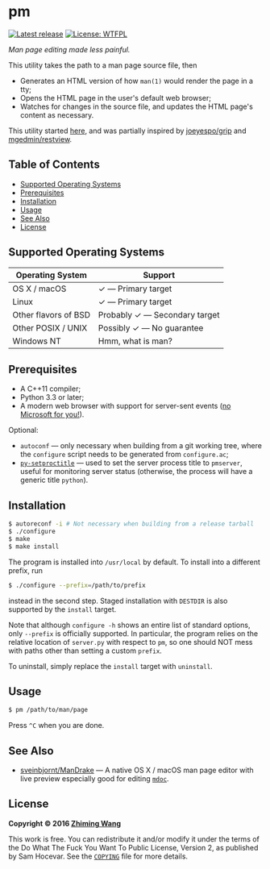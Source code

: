 # pm

[![Latest release](https://img.shields.io/github/release/zmwangx/pm.svg)](https://github.com/zmwangx/pm/releases/latest)
[![License: WTFPL](https://img.shields.io/badge/license-WTFPL-blue.svg)](COPYING)

*Man page editing made less painful.*

This utility takes the path to a man page source file, then

- Generates an HTML version of how `man(1)` would render the page in a tty;
- Opens the HTML page in the user's default web browser;
- Watches for changes in the source file, and updates the HTML page's content
  as necessary.

This utility started
[here](https://github.com/jarun/googler/pull/109#issuecomment-223862199), and
was partially inspired by [joeyespo/grip](https://github.com/joeyespo/grip) and
[mgedmin/restview](https://github.com/mgedmin/restview).

<!-- START doctoc generated TOC please keep comment here to allow auto update -->
<!-- DON'T EDIT THIS SECTION, INSTEAD RE-RUN doctoc TO UPDATE -->

## Table of Contents

- [Supported Operating Systems](#supported-operating-systems)
- [Prerequisites](#prerequisites)
- [Installation](#installation)
- [Usage](#usage)
- [See Also](#see-also)
- [License](#license)

<!-- END doctoc generated TOC please keep comment here to allow auto update -->

## Supported Operating Systems

| Operating System | Support |
| --- | --- |
| OS X / macOS | ✓ — Primary target |
| Linux | ✓ — Primary target |
| Other flavors of BSD | Probably ✓ — Secondary target |
| Other POSIX / UNIX | Possibly ✓ — No guarantee |
| Windows NT | Hmm, what is man? |

## Prerequisites

- A C++11 compiler;
- Python 3.3 or later;
- A modern web browser with support for server-sent events
  ([no Microsoft for you!](http://caniuse.com/#feat=eventsource)).

Optional:

- `autoconf` — only necessary when building from a git working tree, where the
  `configure` script needs to be generated from `configure.ac`;
- [`py-setproctitle`](https://github.com/dvarrazzo/py-setproctitle) — used to
  set the server process title to `pmserver`, useful for monitoring server
  status (otherwise, the process will have a generic title `python`).

## Installation

```bash
$ autoreconf -i # Not necessary when building from a release tarball
$ ./configure
$ make
$ make install
```

The program is installed into `/usr/local` by default. To install into a
different prefix, run

```bash
$ ./configure --prefix=/path/to/prefix
```

instead in the second step. Staged installation with `DESTDIR` is also
supported by the `install` target.

Note that although `configure -h` shows an entire list of standard options,
only `--prefix` is officially supported. In particular, the program relies on
the relative location of `server.py` with respect to `pm`, so one should NOT
mess with paths other than setting a custom `prefix`.

To uninstall, simply replace the `install` target with `uninstall`.

## Usage

```bash
$ pm /path/to/man/page
```

Press `^C` when you are done.

## See Also

- [sveinbjornt/ManDrake](https://github.com/sveinbjornt/ManDrake) — A native OS
  X / macOS man page editor with live preview especially good for editing
  [`mdoc`](http://mdocml.bsd.lv/man/mdoc.7.html).

## License

**Copyright © 2016 <a href="mailto:zmwangx@gmail.com">Zhiming Wang</a>**

This work is free. You can redistribute it and/or modify it under the terms of
the Do What The Fuck You Want To Public License, Version 2, as published by Sam
Hocevar. See the [`COPYING`](COPYING) file for more details.
